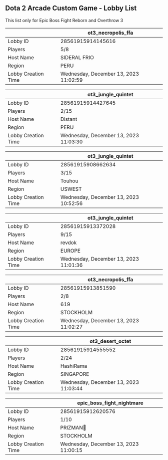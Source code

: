 ## Dota 2 Arcade Custom Game - Lobby List

This list only for Epic Boss Fight Reborn and Overthrow 3

|  | ot3_necropolis_ffa |
| ------ | ------ |
| Lobby ID | 28561915914145616 |
| Players | 5/8 |
| Host Name | SIDERAL FRIO |
| Region | PERU |
| Lobby Creation Time | Wednesday, December 13, 2023 11:02:59 |


|  | ot3_jungle_quintet |
| ------ | ------ |
| Lobby ID | 28561915914427645 |
| Players | 2/15 |
| Host Name | Distant |
| Region | PERU |
| Lobby Creation Time | Wednesday, December 13, 2023 11:03:30 |


|  | ot3_jungle_quintet |
| ------ | ------ |
| Lobby ID | 28561915908662634 |
| Players | 3/15 |
| Host Name | Touhou |
| Region | USWEST |
| Lobby Creation Time | Wednesday, December 13, 2023 10:52:56 |


|  | ot3_jungle_quintet |
| ------ | ------ |
| Lobby ID | 28561915913372028 |
| Players | 9/15 |
| Host Name | revdok |
| Region | EUROPE |
| Lobby Creation Time | Wednesday, December 13, 2023 11:01:36 |


|  | ot3_necropolis_ffa |
| ------ | ------ |
| Lobby ID | 28561915913851590 |
| Players | 2/8 |
| Host Name | 619 |
| Region | STOCKHOLM |
| Lobby Creation Time | Wednesday, December 13, 2023 11:02:27 |


|  | ot3_desert_octet |
| ------ | ------ |
| Lobby ID | 28561915914555552 |
| Players | 2/24 |
| Host Name | HashiRama |
| Region | SINGAPORE |
| Lobby Creation Time | Wednesday, December 13, 2023 11:03:44 |


|  | epic_boss_fight_nightmare |
| ------ | ------ |
| Lobby ID | 28561915912620576 |
| Players | 1/10 |
| Host Name | PRIZMAN📿 |
| Region | STOCKHOLM |
| Lobby Creation Time | Wednesday, December 13, 2023 11:00:15 |


